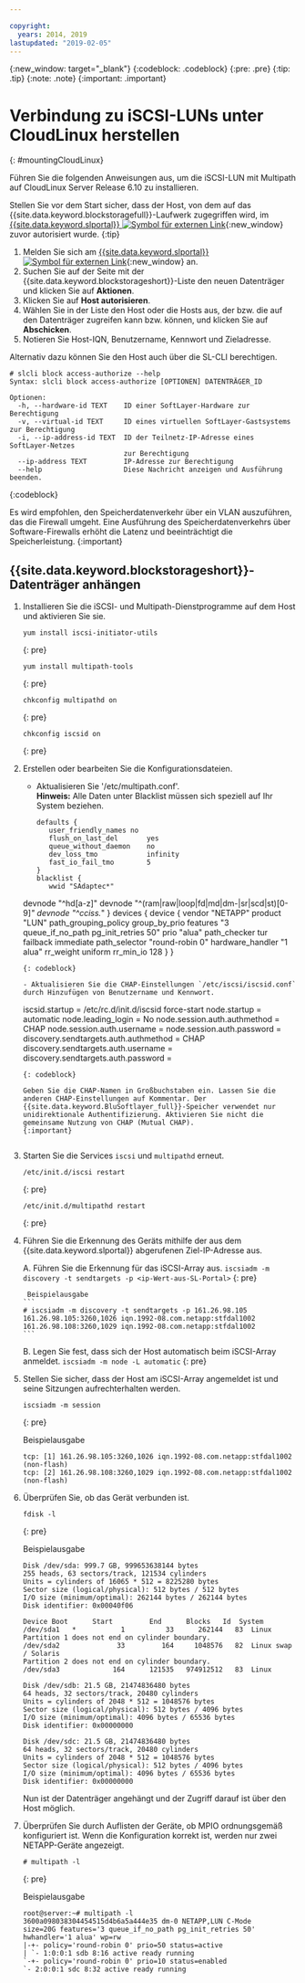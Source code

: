 ```yaml
---

copyright:
  years: 2014, 2019
lastupdated: "2019-02-05"
---
```

{:new_window: target="_blank"}
{:codeblock: .codeblock}
{:pre: .pre}
{:tip: .tip}
{:note: .note}
{:important: .important}

# Verbindung zu iSCSI-LUNs unter CloudLinux herstellen
{: #mountingCloudLinux}

Führen Sie die folgenden Anweisungen aus, um die iSCSI-LUN mit Multipath auf CloudLinux Server Release 6.10 zu installieren.

Stellen Sie vor dem Start sicher, dass der Host, von dem auf das {{site.data.keyword.blockstoragefull}}-Laufwerk zugegriffen wird, im [{{site.data.keyword.slportal}} ![Symbol für externen Link](../../icons/launch-glyph.svg "Symbol für externen Link")](https://control.softlayer.com/){:new_window} zuvor autorisiert wurde.
{:tip}

1. Melden Sie sich am [{{site.data.keyword.slportal}} ![Symbol für externen Link](../../icons/launch-glyph.svg "Symbol für externen Link")](https://control.softlayer.com/){:new_window} an.
2. Suchen Sie auf der Seite mit der {{site.data.keyword.blockstorageshort}}-Liste den neuen Datenträger und klicken Sie auf **Aktionen**.
3. Klicken Sie auf **Host autorisieren**.
4. Wählen Sie in der Liste den Host oder die Hosts aus, der bzw. die auf den Datenträger zugreifen kann bzw. können, und klicken Sie auf **Abschicken**.
5. Notieren Sie Host-IQN, Benutzername, Kennwort und Zieladresse.

Alternativ dazu können Sie den Host auch über die SL-CLI berechtigen. 
```
# slcli block access-authorize --help
Syntax: slcli block access-authorize [OPTIONEN] DATENTRÄGER_ID

Optionen:
  -h, --hardware-id TEXT    ID einer SoftLayer-Hardware zur Berechtigung
  -v, --virtual-id TEXT     ID eines virtuellen SoftLayer-Gastsystems zur Berechtigung
  -i, --ip-address-id TEXT  ID der Teilnetz-IP-Adresse eines SoftLayer-Netzes
                            zur Berechtigung
  --ip-address TEXT         IP-Adresse zur Berechtigung
  --help                    Diese Nachricht anzeigen und Ausführung beenden.
```
{:codeblock}

Es wird empfohlen, den Speicherdatenverkehr über ein VLAN auszuführen, das die Firewall umgeht. Eine Ausführung des Speicherdatenverkehrs über Software-Firewalls erhöht die Latenz und beeinträchtigt die Speicherleistung.
{:important}

## {{site.data.keyword.blockstorageshort}}-Datenträger anhängen

1. Installieren Sie die iSCSI- und Multipath-Dienstprogramme auf dem Host und aktivieren Sie sie.
   ```
   yum install iscsi-initiator-utils
   ```
   {: pre}

   ```
   yum install multipath-tools

   ```
   {: pre}

   ```
   chkconfig multipathd on
   ```
   {: pre}

   ```
   chkconfig iscsid on
   ```
   {: pre}

2. Erstellen oder bearbeiten Sie die Konfigurationsdateien.
   - Aktualisieren Sie '/etc/multipath.conf'. <br/>**Hinweis:** Alle Daten unter Blacklist müssen sich speziell auf Ihr System beziehen.
     ```
     defaults {
        user_friendly_names no
        flush_on_last_del       yes
        queue_without_daemon    no
        dev_loss_tmo            infinity
        fast_io_fail_tmo        5
     }
     blacklist {
        wwid "SAdaptec*"
   devnode "^hd[a-z]"
   devnode "^(ram|raw|loop|fd|md|dm-|sr|scd|st)[0-9]*"
        devnode "^cciss.*"
   }
   devices {
     device {
        vendor "NETAPP"
   product "LUN"
   path_grouping_policy group_by_prio
   features "3 queue_if_no_path pg_init_retries 50"
   prio "alua"
   path_checker tur
   failback immediate
   path_selector "round-robin 0"
   hardware_handler "1 alua"
   rr_weight uniform
   rr_min_io 128
   }
     }
     ```
     {: codeblock}

   - Aktualisieren Sie die CHAP-Einstellungen `/etc/iscsi/iscsid.conf` durch Hinzufügen von Benutzername und Kennwort.

     ```
     iscsid.startup = /etc/rc.d/init.d/iscsid force-start
     node.startup = automatic
     node.leading_login = No
     node.session.auth.authmethod = CHAP
     node.session.auth.username = <USER NAME VALUE FROM PORTAL>
     node.session.auth.password = <PASSWORD VALUE FROM PORTAL>
     discovery.sendtargets.auth.authmethod = CHAP
     discovery.sendtargets.auth.username = <USER NAME VALUE FROM PORTAL>
     discovery.sendtargets.auth.password = <PASSWORD VALUE FROM PORTAL>
     ```
     {: codeblock}

     Geben Sie die CHAP-Namen in Großbuchstaben ein. Lassen Sie die anderen CHAP-Einstellungen auf Kommentar. Der {{site.data.keyword.BluSoftlayer_full}}-Speicher verwendet nur unidirektionale Authentifizierung. Aktivieren Sie nicht die gemeinsame Nutzung von CHAP (Mutual CHAP).
     {:important}


3. Starten Sie die Services `iscsi` und `multipathd` erneut.
   ```
   /etc/init.d/iscsi restart   
   ```
   {: pre}

   ```
   /etc/init.d/multipathd restart   
   ```
   {: pre}

4. Führen Sie die Erkennung des Geräts mithilfe der aus dem {{site.data.keyword.slportal}} abgerufenen Ziel-IP-Adresse aus.

     A. Führen Sie die Erkennung für das iSCSI-Array aus.
       ```
       iscsiadm -m discovery -t sendtargets -p <ip-Wert-aus-SL-Portal>
       ```
       {: pre}

        Beispielausgabe
       ```
       # iscsiadm -m discovery -t sendtargets -p 161.26.98.105
       161.26.98.105:3260,1026 iqn.1992-08.com.netapp:stfdal1002
       161.26.98.108:3260,1029 iqn.1992-08.com.netapp:stfdal1002
       ```

     B. Legen Sie fest, dass sich der Host automatisch beim iSCSI-Array anmeldet.
       ```
       iscsiadm -m node -L automatic
       ```
       {: pre}

5. Stellen Sie sicher, dass der Host am iSCSI-Array angemeldet ist und seine Sitzungen aufrechterhalten werden.
   ```
   iscsiadm -m session
   ```
   {: pre}

   Beispielausgabe
   ```
   tcp: [1] 161.26.98.105:3260,1026 iqn.1992-08.com.netapp:stfdal1002 (non-flash)
   tcp: [2] 161.26.98.108:3260,1029 iqn.1992-08.com.netapp:stfdal1002 (non-flash)
   ```


6. Überprüfen Sie, ob das Gerät verbunden ist.
   ```
   fdisk -l
   ```
   {: pre}

   Beispielausgabe
   ```
   Disk /dev/sda: 999.7 GB, 999653638144 bytes
   255 heads, 63 sectors/track, 121534 cylinders
   Units = cylinders of 16065 * 512 = 8225280 bytes
   Sector size (logical/physical): 512 bytes / 512 bytes
   I/O size (minimum/optimal): 262144 bytes / 262144 bytes
   Disk identifier: 0x00040f06

   Device Boot      Start         End      Blocks   Id  System
   /dev/sda1   *           1          33      262144   83  Linux
   Partition 1 does not end on cylinder boundary.
   /dev/sda2              33         164     1048576   82  Linux swap / Solaris
   Partition 2 does not end on cylinder boundary.
   /dev/sda3             164      121535   974912512   83  Linux

   Disk /dev/sdb: 21.5 GB, 21474836480 bytes
   64 heads, 32 sectors/track, 20480 cylinders
   Units = cylinders of 2048 * 512 = 1048576 bytes
   Sector size (logical/physical): 512 bytes / 4096 bytes
   I/O size (minimum/optimal): 4096 bytes / 65536 bytes
   Disk identifier: 0x00000000

   Disk /dev/sdc: 21.5 GB, 21474836480 bytes
   64 heads, 32 sectors/track, 20480 cylinders
   Units = cylinders of 2048 * 512 = 1048576 bytes
   Sector size (logical/physical): 512 bytes / 4096 bytes
   I/O size (minimum/optimal): 4096 bytes / 65536 bytes
   Disk identifier: 0x00000000
   ```

   Nun ist der Datenträger angehängt und der Zugriff darauf ist über den Host möglich.

7. Überprüfen Sie durch Auflisten der Geräte, ob MPIO ordnungsgemäß konfiguriert ist. Wenn die Konfiguration korrekt ist, werden nur zwei NETAPP-Geräte angezeigt.

   ```
   # multipath -l
   ```
   {: pre}

   Beispielausgabe
   ```
   root@server:~# multipath -l
   3600a098038304454515d4b6a5a444e35 dm-0 NETAPP,LUN C-Mode
   size=20G features='3 queue_if_no_path pg_init_retries 50' hwhandler='1 alua' wp=rw
   |-+- policy='round-robin 0' prio=50 status=active
   | `- 1:0:0:1 sdb 8:16 active ready running
   `-+- policy='round-robin 0' prio=10 status=enabled
   `- 2:0:0:1 sdc 8:32 active ready running
   ```

